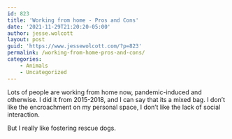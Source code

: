 ```yaml
---
id: 823
title: 'Working from home - Pros and Cons'
date: '2021-11-29T21:20:20-05:00'
author: jesse.wolcott
layout: post
guid: 'https://www.jessewolcott.com/?p=823'
permalink: /working-from-home-pros-and-cons/
categories:
    - Animals
    - Uncategorized
---
```


Lots of people are working from home now, pandemic-induced and otherwise. I did it from 2015-2018, and I can say that its a mixed bag. I don’t like the encroachment on my personal space, I don’t like the lack of social interaction.

But I really like fostering rescue dogs.